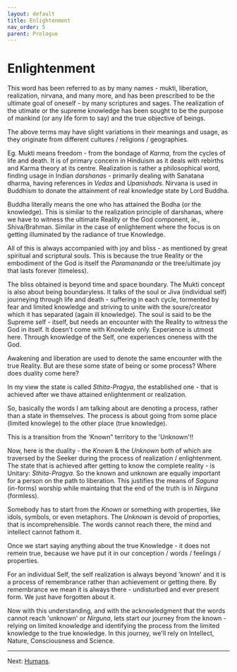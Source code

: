```yaml
---
layout: default
title: Enlightenment
nav_order: 5
parent: Prologue
---
```


# Enlightenment

This word has been referred to as by many names - mukti, liberation, realization, nirvana, and many more, and has been prescribed to be the ultimate goal of oneself - by many scriptures and sages. The realization of the utimate or the supreme knowledge has been sought to be the purpose of mankind (or any life form to say) and the true objective of beings.

The above terms may have slight variations in their meanings and usage, as they originate from different cultures / religions / geographies.

Eg. Mukti means freedom - from the bondage of *Karma*, from the cycles of life and death. It is of primary concern in Hinduism as it deals with rebirths and Karma theory at its centre. Realization is rather a philosophical word, finding usage in Indian *darshanas* - primarily dealing with Sanatana dharma, having references in *Vedas* and *Upanishads*. Nirvana is used in Buddhism to donate the attainment of real knowledge state by Lord Buddha.

Buddha literally means the one who has attained the Bodha (or the knowledge). This is similar to the realization principle of darshanas, where we have to witness the ultimate Reality or the God component, ie., Shiva/Brahman. Similar in the case of enlightement where the focus is on getting illuminated by the radiance of true Knowledge.

All of this is always accompanied with joy and bliss - as mentioned by great spiritual and scriptural souls. This is because the true Reality or the embodiment of the God is itself the *Paramananda* or the tree/ultimate joy that lasts forever (timeless).

The bliss obtained is beyond time and space boundary. The Mukti concept is also about being boundaryless. It talks of the soul or Jiva (individual self) journeying through life and death - suffering in each cycle, tormented by fear and limited knowledge and striving to unite with the soure/creator which it has separated (again ill knowledge). The soul is said to be the Supreme self - itself, but needs an encounter with the Reality to witness the God in itself. It doesn't come with Knowlede only. Experience is utmost here. Through knowledge of the Self, one experiences oneness with the God.

Awakening and liberation are used to denote the same encounter with the true Reality.
But are these some state of being or some process? Where does duality come here?

In my view the state is called *Sthita-Pragya*, the established one - that is achieved after we thave attained enlightenment or realization. 

So, basically the words I am talking about are denoting a process, rather than a state in themselves. The process is about going from some place (limited knowlege) to the other place (true knowledge).

This is a transition from the 'Known" territory to the 'Unknown'!!

Now, here is the duality - the *Known* & the *Unknown* both of which are traversed by the Seeker during the process of realization / enlightenment. The state that is achieved after getting to know the complete reality - is Unitary: *Sthita-Pragya*. So the known and unknown are equally important for a person on the path to liberation. This justifies the means of *Saguna* (in-forms) worship while maintaing that the end of the truth is in *Nirguna* (formless).

Somebody has to start from the *Known* or something with properties, like idols, symbols, or even metaphors. The *Unknown* is devoid of proporties, that is incomprehensible. The words cannot reach there, the mind and intellect cannot fathom it.

Once we start saying anything about the true Knowledge - it does not remein true, because we have put it in our conception / words / feelings / properties.

For an individual Self, the self realization is always beyond 'known' and it is a process of remembrance rather than achievement or getting there. By remembrance we mean it is always there - undisturbed and ever present form. We just have forgotten about it.

Now with this understanding, and with the acknowledgment that the words cannot reach 'unknown' or *Nirguna*, lets start our journey from the known - relying on limited knowledge and identifying the process from the limited knowledge to the true knowledge. In this journey, we'll rely on Intellect, Nature, Consciousness and Science.

---

Next: [Humans](../c1/human/).